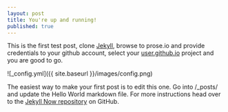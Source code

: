 ```yaml
---
layout: post
title: You're up and running!
published: true
---
```


This is the first test post, clone [Jekyll](http://jekyllrb.com/), browse to prose.io and provide credentials to your github account, select your [user.github.io](https://gerryamurphy.github.io) project and you are good to go.

![_config.yml]({{ site.baseurl }}/images/config.png)

The easiest way to make your first post is to edit this one. Go into /_posts/ and update the Hello World markdown file. For more instructions head over to the [Jekyll Now repository](https://github.com/barryclark/jekyll-now) on GitHub.
